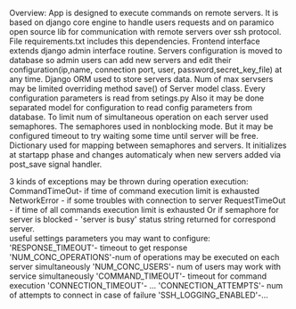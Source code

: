 Overview:
  App is designed to execute commands on remote servers.
  It is based on django core engine to handle users requests
  and on paramico open source lib for communication with remote 
  servers over ssh protocol. File requirements.txt includes this dependencies.
  Frontend interface extends django admin interface routine.
  Servers configuration is moved to database so admin
  users can add new servers and edit their configuration(ip,name, connection port, user, password,secret_key_file) at any time.
  Django ORM used to store servers data.
  Num of max servsers may be limited  overriding method save() of Server model class.
  Every configuration parameters is read from setings.py
  Also it may be done separated model for configuration to read  config parameters from database.
  To limit num of simultaneous operation on each server used semaphores.
  The semaphores used in nonblocking mode. But it may be configured timeout to try waiting
  some time until server will be free.
  Dictionary used for mapping between semaphores and servers.
  It  initializes at startapp phase and changes automaticaly when new servers added via post_save signal  handler.
  
  3 kinds of exceptions may be thrown during operation execution:
     CommandTimeOut- if time of command execution limit is exhausted
     NetworkError - if some troubles with connection to server
     RequestTimeOut - if time of  all commands execution limit is exhausted
  Or if semaphore for server is blocked - 'server is busy' status string returned for correspond server.  
  useful settings parameters you may want to configure:
  'RESPONSE_TIMEOUT'- timeout to get response
  'NUM_CONC_OPERATIONS'-num of operations  may be executed  on each server simultaneously
  'NUM_CONC_USERS'- num of users may work with service simultaneously
  'COMMAND_TIMEOUT'- timeout for command execution
  'CONNECTION_TIMEOUT'- ...
  'CONNECTION_ATTEMPTS'- num of attempts to connect in case of failure
  'SSH_LOGGING_ENABLED'-...
  
